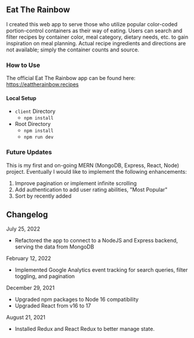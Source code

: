 ## Eat The Rainbow

I created this web app to serve those who utilize popular color-coded portion-control containers as their way of eating. Users can search and filter recipes by container color, meal category, dietary needs, etc. to gain inspiration on meal planning. Actual recipe ingredients and directions are not available; simply the container counts and source.

### How to Use

The official Eat The Rainbow app can be found here: https://eattherainbow.recipes

#### Local Setup

-   `client` Directory
    -   `npm install`
-   Root Directory
    -   `npm install`
    -   `npm run dev`

### Future Updates

This is my first and on-going MERN (MongoDB, Express, React, Node) project. Eventually I would like to implement the following enhancements:

1. Improve pagination or implement infinite scrolling
2. Add authentication to add user rating abilities, "Most Popular"
3. Sort by recently added

## Changelog

July 25, 2022

-   Refactored the app to connect to a NodeJS and Express backend, serving the data from MongoDB

February 12, 2022

-   Implemented Google Analytics event tracking for search queries, filter toggling, and pagination

December 29, 2021

-   Upgraded npm packages to Node 16 compatibility
-   Upgraded React from v16 to 17

August 21, 2021

-   Installed Redux and React Redux to better manage state.
